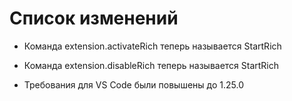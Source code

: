 # Список изменений

- Команда extension.activateRich теперь называется StartRich

- Команда extension.disableRich теперь называется StartRich

- Требования для VS Code были повышены до 1.25.0